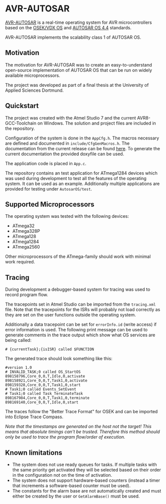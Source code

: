 # AVR-AUTOSAR

[AVR-AUTOSAR](https://github.com/skulblakka/AVR-Autosar) is a real-time operating
system for AVR microcontrollers based on the
[OSEK/VDX OS](https://www.irisa.fr/alf/downloads/puaut/TPNXT/images/os223.pdf)
and [AUTOSAR OS 4.4](https://www.autosar.org/standards/classic-platform/classic-platform-440/) standards.

AVR-AUTOSAR implements the scalability class 1 of AUTOSAR OS.

## Motivation

The motivation for AVR-AUTOSAR was to create an easy-to-understand open-source
implementation of AUTOSAR OS that can be run on widely available microprocessors.

The project was developed as part of a final thesis at the University of Applied
Sciences Dortmund.

## Quickstart

The project was created with the Atmel Studio 7 and the current AVR8-GCC-Toolchain
on Windows. The solution and project files are included in the repository.

Configuration of the system is done in the `AppCfg.h`. The macros necessary are
defined and documented in `include/CfgGenMacros.h`. The documentation from the
current release can be found [here](https://skulblakka.github.io/AVR-Autosar/index.html).
To generate the current documentation the provided doxyfile can be used.

The application code is placed in `App.c`.

The repository contains an test application for ATmega1284 devices which was
used during development to test all the features of the operating system. It can
be used as an example. Additionally multiple applications are provided for testing
under `AutosarOS/test`.

## Supported Microprocessors

The operating system was tested with the following devices:
* ATmega32
* ATmega328P
* ATmega128
* ATmega1284
* ATmega2560

Other microprocessors of the ATmega-family should work with minimal work required.

## Tracing

During development a debugger-based system for tracing was used to record program flow.

The tracepoints set in Atmel Studio can be imported from the `tracing.xml` file.
Note that the tracepoints for the ISRs will probably not load correctly as they
are set on the user functions outside the operating system.

Additionally a data tracepoint can be set for `errorInfo.id` (write access) if
error information is used. The following print message can be used to generate
comments in the trace output which show what OS services are being called:

`# {currentTask};{isISR} called $FUNCTION`

The generated trace should look something like this:
```
#version 1.0
# INVALID_TASK;0 called OS_StartOS
898158796,Core_0,0,T,Idle,0,activate
898158921,Core_0,0,T,Task1,0,activate
898159328,Core_0,0,T,Task1,0,start
# Task1;0 called Events_SetEvent
# Task1;0 called Task_TerminateTask
898167984,Core_0,0,T,Task1,0,terminate
898169140,Core_0,0,T,Idle,0,start
```

The traces follow the "Better Trace Format" for OSEK and can be imported into
Eclipse Trace Compass.

_Note that the timestamps are generated on the host not the target! This means
that absolute timings can't be trusted. Therefore this method should only be
used to trace the program flow/order of execution._

## Known limitations

* The system does not use ready queues for tasks. If multiple tasks with the
  same priority get activated they will be selected based on their order in the
  configuration not on the time of activation.
* The system does not support hardware-based counters (instead a timer that
  increments a software-based counter must be used).
* The constants for the alarm base are not automatically created and must either
  be created by the user or `GetAlarmBase()` must be used.